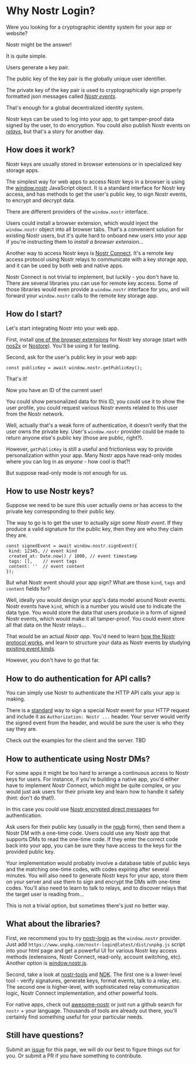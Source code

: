 # Why Nostr Login?

Were you looking for a cryptographic identity system for your app or website? 

Nostr might be the answer!

It is quite simple.

Users generate a key pair.

The public key of the key pair is the globally unique user identifier. 

The private key of the key pair is used to cryptographically sign properly formatted json messages called [*Nostr events*](https://github.com/nostr-protocol/nips/blob/master/01.md#events-and-signatures). 

That's enough for a global decentralized identity system.

Nostr keys can be used to log into your app, to get tamper-proof data signed by the user, to do encryption. You could also publish Nostr events on [*relays*](https://github.com/nostr-protocol/nips/blob/master/01.md#communication-between-clients-and-relays), but that's a story for another day.

## How does it work?

Nostr keys are usually stored in browser extensions or in specialized key storage apps. 

The simplest way for web apps to access Nostr keys in a browser is using the [window.nostr](https://github.com/nostr-protocol/nips/blob/master/07.md) JavaScript object. It is a standard interface for Nostr key access, and has methods to get the user's public key, to sign Nostr events, to encrypt and decrypt data.

There are different providers of the `window.nostr` interface.

Users could install a browser extension, which would inject the `window.nostr` object into all browser tabs. That's a convenient solution for existing Nostr users, but it's quite hard to onboard new users into your app if you're instructing them to *install a browser extension*...

Another way to access Nostr keys is [Nostr Connect](https://github.com/nostr-protocol/nips/blob/master/46.md). It's a remote key access protocol using Nostr relays to communicate with a key storage app, and it can be used by both web and native apps.

Nostr Connect is not trivial to implement, but luckily - you don't have to. There are several libraries you can use for remote key access. Some of those libraries would even provide a `window.nostr` interface for you, and will forward your `window.nostr` calls to the remote key storage app.

## How do I start?

Let's start integrating Nostr into your web app.

First, install [one of the browser extensions](https://github.com/aljazceru/awesome-nostr#nip-07-browser-extensions) for Nostr key storage (start with [nos2x](https://chromewebstore.google.com/detail/nos2x/kpgefcfmnafjgpblomihpgmejjdanjjp) or [Nostore](https://apps.apple.com/us/app/nostore/id1666553677)). You'll be using it for testing.

Second, ask for the user's public key in your web app:

```
const publicKey = await window.nostr.getPublicKey();
```

That's it! 

Now you have an ID of the current user! 

You could show personalized data for this ID, you could use it to show the user profile, you could request various Nostr events related to this user from the Nostr network. 

Well, actually that's a weak form of authentication, it doesn't verify that the user owns the private key. User's `window.nostr` provider could be made to return anyone else's public key (those are public, right?). 

However, `getPublicKey` is still a useful and frictionless way to provide personalization within your app. Many Nostr apps have read-only modes where you can log in as *anyone* - how cool is that?!

But suppose read-only mode is not enough for us.

## How to use Nostr keys?

Suppose we need to be sure this user actually owns or has access to the private key corresponding to their public key. 

The way to go is to get the user to actually *sign some Nostr event*. If they produce a valid signature for the public key, then they are who they claim they are.

```
const signedEvent = await window.nostr.signEvent({
 kind: 12345, // event kind 
 created_at: Date.now() / 1000, // event timestamp
 tags: [],    // event tags
 content: ''  // event content
});
```

But what Nostr event should your app sign? What are those `kind`, `tags` and `content` fields for?

Well, ideally you would design your app's data model around Nostr events. Nostr events have `kind`, which is a number you would use to indicate the data type. You would store the data that users produce in a form of signed Nostr events, which would make it all tamper-proof. You could event store all that data on the Nostr relays...

That would be an actual *Nostr app*. You'd need to learn [how the Nostr protocol works](https://github.com/nostr-protocol/nips/blob/master/01.md), and learn to structure your data as Nostr events by studying [existing event kinds](https://github.com/nostr-protocol/nips/tree/master#event-kinds). 

However, you don't have to go that far.

## How to do authentication for API calls?

You can simply use Nostr to authenticate the HTTP API calls your app is making.

There is a [standard](https://github.com/nostr-protocol/nips/blob/master/98.md) way to sign a special Nostr event for your HTTP request and include it as `Authorization: Nostr ...` header. Your server would verify the signed event from the header, and would be sure the user is who they say they are.

Check out the examples for the client and the server. TBD

## How to authenticate using Nostr DMs? 

For some apps it might be too hard to arrange a continuous access to Nostr keys for users. For instance, if you're building a native app, you'd either have to implement *Nostr Connect*, which might be quite complex, or you would just ask users for their private key and learn how to handle it safely (hint: don't do that!).

In this case you could use [Nostr encrypted direct messages](https://github.com/nostr-protocol/nips/blob/master/04.md) for authentication.

Ask users for their public key (usually in the [npub](https://github.com/nostr-protocol/nips/blob/master/19.md) form), then send them a Nostr DM with a one-time code. Users could use any Nostr app that supports DMs to read the one-time code. If they enter the correct code back into your app, you can be sure they have access to the keys for the provided public key.

Your implementation would probably involve a database table of public keys and the matching one-time codes, with codes expiring after several minutes. You will also need to generate Nostr keys for your app, store them on your server and use them to sign and encrypt the DMs with one-time codes. You'll also need to learn to talk to relays, and to discover relays that the target user is reading from...

This is not a trivial option, but sometimes there's just no better way.

## What about the libraries?

First, we recommend you to try [nostr-login](https://github.com/nostrband/nostr-login) as the `window.nostr` provider. Just add `https://www.unpkg.com/nostr-login@latest/dist/unpkg.js` script into your html page and get a powerful UI for various Nostr key access methods (extensions, Nostr Connect, read-only, account switching, etc). Another option is [window.nostr.js](https://github.com/fiatjaf/window.nostr.js).

Second, take a look at [nostr-tools](https://github.com/nbd-wtf/nostr-tools/) and [NDK](https://github.com/nostr-dev-kit/ndk). The first one is a lower-level tool - verify signatures, generate keys, format events, talk to a relay, etc. The second one is higher-level, with sophisticated relay communication logic, Nostr Connect implementation, and other powerful tools.

For native apps, check out [awesome-nostr](https://github.com/aljazceru/awesome-nostr) or just run a github search for `nostr` + your language. Thousands of tools are already out there, you'll certainly find something useful for your particular needs. 

## Still have questions?

Submit an [issue](https://github.com/nostrband/nostrlogin.org/issues) for this page, we will do our best to figure things out for you. Or submit a PR if you have something to contribute.
